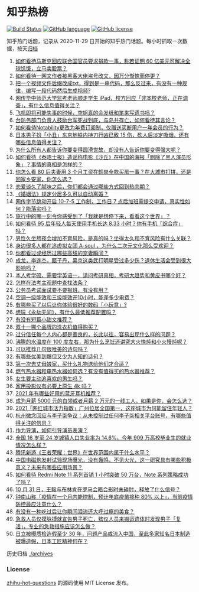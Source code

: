 # 知乎热榜
[![Build Status](https://github.com/ToWeLong/zhihu-hot-questions/workflows/CI/badge.svg)](https://github.com/ToWeLong/zhihu-hot-questions/actions)
[![GitHub language](https://img.shields.io/badge/language-golang-orange.svg)](https://golang.org/)
[![GitHub license](https://img.shields.io/github/license/ToWeLong/zhihu-hot-questions)](https://github.com/ToWeLong/zhihu-hot-questions/blob/main/LICENSE)

知乎热门话题，记录从 2020-11-29 日开始的知乎热门话题。每小时抓取一次数据，按天[归档](./archives)

<!-- BEGIN -->

1. [如何看待马斯克回应联合国官员要求捐款一事，称若证明 60 亿美元可解决全球饥饿，立马卖股票？](https://www.zhihu.com/question/495847097)
1. [如何看待一网文作者被黑客大佬盗号改文，因万分惭愧而停更？](https://www.zhihu.com/question/495765417)
1. [把一个视频文件后缀改成txt，得到是一串代码，那么反过来，有没有一种规律，编写一段代码然后生成视频?](https://www.zhihu.com/question/495468027)
1. [网传华中师范大学监考老师顺走学生 iPad，校方回应「非本校老师，正在调查」，有什么信息值得关注？](https://www.zhihu.com/question/495812923)
1. [飞机即将可能失事的时候，空姐真的会发纸和笔来写遗书吗？](https://www.zhihu.com/question/20485389)
1. [台防务部门负责人鼓励台军死战到底，与岛共存亡，如何看待其言论？](https://www.zhihu.com/question/495958255)
1. [如何看待Notability更改为年费订阅制，仅赠送买断用户一年会员的行为？](https://www.zhihu.com/question/495995254)
1. [日本男子扮「小丑」东京地铁内持刀行凶已致 15 伤，砍人后淡定吸烟，还有哪些信息值得关注？](https://www.zhihu.com/question/495825511)
1. [为什么所有人都告诉你要变得圆滑世故，却没有人告诉你要变得强大呢？](https://www.zhihu.com/question/464360037)
1. [如何看待《泰晤士报》造谣称电影《沙丘》在中国的海报「删除了黑人演员形象」？事情的真相是怎样的？](https://www.zhihu.com/question/495817124)
1. [你怎么看 80 后夫妻用 3 个月工资在鹤岗全款买房一事？在大城市打拼，还是回家乡安家，你怎么选？](https://www.zhihu.com/question/495898458)
1. [恋爱谈久了腻味之后，你们都会通过哪些方式回到热恋期？](https://www.zhihu.com/question/477675322)
1. [《婚姻法》规定分居多久可以自动离婚？](https://www.zhihu.com/question/490650239)
1. [网传字节跳动开启 10-7-5 工作制，工作日 7 点后加班需提交申请，真实性如何？能落实吗？](https://www.zhihu.com/question/495780080)
1. [旅行中的哪一刻令你感受到了「我就是想停下来，看看这个世界」？](https://www.zhihu.com/question/494439317)
1. [如何看待 95 后年轻人每天使用手机长达 8.33 小时？你有手机「综合症」吗？](https://www.zhihu.com/question/493698847)
1. [男性久坐熬夜会增加不育风险，是真的吗？坐得太久和不育风险有什么关联？](https://www.zhihu.com/question/495236854)
1. [身边很多人都在追虚拟女团 A-soul ，为什么二次元文化那么受欢迎？](https://www.zhihu.com/question/495335925)
1. [你都看过或经历过哪些高甜的宠妻瞬间？](https://www.zhihu.com/question/495700771)
1. [成龙，李连杰，甄子丹，吴京这类武打明星受过多少伤？退休生活会受到很大影响吗？](https://www.zhihu.com/question/495744676)
1. [本人考学硕，需要学英语一，请问考研真相，考研大趋势和黄皮书哪个好？](https://www.zhihu.com/question/51119198)
1. [怎样在法考主观题中查找法条？](https://www.zhihu.com/question/438692941)
1. [公务员考试面试要不要报班，有没有用？](https://www.zhihu.com/question/494797927)
1. [空调一级能效和三级能效开10小时，能差多少电费？](https://www.zhihu.com/question/329341284)
1. [有哪些买了以后让你体验很好的数码「小玩意」?](https://www.zhihu.com/question/373192788)
1. [想玩《永劫无间》，有什么最低推荐配置吗？](https://www.zhihu.com/question/470628451)
1. [有没有短篇小甜文推荐？](https://www.zhihu.com/question/471579661)
1. [双十一哪个品牌的洗衣机值得购买？](https://www.zhihu.com/question/494173291)
1. [过分信任每个人内心都是善良的，长此以往，容易出现什么样的问题？](https://www.zhihu.com/question/495412788)
1. [沸腾的水温度在 100 度左右，那为什么烹饪还讲究大火快炖和小火慢炖呢？](https://www.zhihu.com/question/494475400)
1. [可以推荐几句很唯美的诗句吗？](https://www.zhihu.com/question/492407332)
1. [有哪些优美到爆但又少为人知的诗句？](https://www.zhihu.com/question/389609030)
1. [第一次去丈母娘家，买什么礼物送给他们才合适？](https://www.zhihu.com/question/451753597)
1. [燃气热水器和电热水器如何选？有没有值得买的热水器推荐？](https://www.zhihu.com/question/483033807)
1. [女生要主动追喜欢的男生吗？](https://www.zhihu.com/question/483735742)
1. [家用投影仪有必要上原生 4k 吗？](https://www.zhihu.com/question/492309264)
1. [2021 年有哪些好用的蓝牙耳机推荐？](https://www.zhihu.com/question/430697643)
1. [成为月薪 5000 元的白领或者月薪 2 万元的一线工人，如果是你，会怎么选？](https://www.zhihu.com/question/495290818)
1. [2021「网红城市活力指数」广州位居全国第一，这座城市为何能留住年轻人？](https://www.zhihu.com/question/495281860)
1. [杭州微念回应与李子柒争议：从未控制过任何李子柒相关平台账号，有哪些值得关注的信息？](https://www.zhihu.com/question/495952970)
1. [作为导演，如何引导演员表演？](https://www.zhihu.com/question/23694270)
1. [全国 16 岁至 24 岁城镇人口失业率为 14.6%，今年 909 万高校毕业生的就业情况怎么样？](https://www.zhihu.com/question/495714320)
1. [腾讯新游《王者荣耀：世界》在世界范围内属于什么水平？](https://www.zhihu.com/question/495629800)
1. [中国电磁炮发射试验现场曝光，没有轰鸣，不见火光，这一研究具有哪些积极意义？未来有哪些应用场景？](https://www.zhihu.com/question/495833556)
1. [如何看待 Redmi Note 11 系列首销 1 小时突破 50 万台，Note 系列策略成功了吗？](https://www.zhihu.com/question/495782668)
1. [10 月 31 日，王毅与布林肯在罗马会晤合影时未碰肘，释放了什么信号？](https://www.zhihu.com/question/495717024)
1. [钟南山称「疫情在一个月内能控制，预计年底疫苗接种 80% 以上」，当前疫情防控最应注意什么？](https://www.zhihu.com/question/495465390)
1. [有没有一种吃过后让你瞬间泪流还大呼过瘾的美食？](https://www.zhihu.com/question/484615005)
1. [急救人员仅摸脉搏就宣告男子死亡，殡仪人员来搬运遗体时发现男子「复活」，专业的急救措施应该怎么做？](https://www.zhihu.com/question/494806263)
1. [日立被曝质检造假至少 30 年，问题产品或流入中国，至此多家知名日本制造被曝造假，日本工匠精神何在？](https://www.zhihu.com/question/495200013)

<!-- END -->

历史归档 [./archives](./archives)


### License
[zhihu-hot-questions](https://github.com/towelong/zhihu-hot-questions) 的源码使用 MIT License 发布。